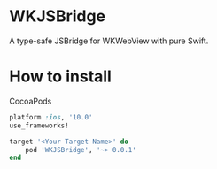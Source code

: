 # WKJSBridge

A type-safe JSBridge for WKWebView with pure Swift.

# How to install

CocoaPods

```rb
platform :ios, '10.0'
use_frameworks!

target '<Your Target Name>' do
    pod 'WKJSBridge', '~> 0.0.1'
end
```


